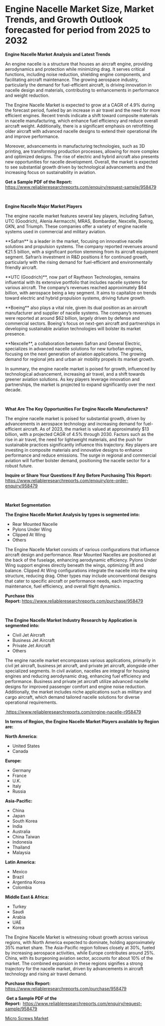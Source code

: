 <p><h1>Engine Nacelle Market Size, Market Trends, and Growth Outlook forecasted for period from 2025 to 2032</h1></p><p><strong>Engine Nacelle Market Analysis and Latest Trends</strong></p>
<p><p>An engine nacelle is a structure that houses an aircraft engine, providing aerodynamics and protection while minimizing drag. It serves critical functions, including noise reduction, shielding engine components, and facilitating aircraft maintenance. The growing aerospace industry, particularly the demand for fuel-efficient aircraft, is driving innovation in nacelle design and materials, contributing to enhancements in performance and weight reduction.</p><p>The Engine Nacelle Market is expected to grow at a CAGR of 4.9% during the forecast period, fueled by an increase in air travel and the need for more efficient engines. Recent trends indicate a shift toward composite materials in nacelle manufacturing, which enhance fuel efficiency and reduce overall aircraft weight. Additionally, there is a significant emphasis on retrofitting older aircraft with advanced nacelle designs to extend their operational life and improve performance.</p><p>Moreover, advancements in manufacturing technologies, such as 3D printing, are transforming production processes, allowing for more complex and optimized designs. The rise of electric and hybrid aircraft also presents new opportunities for nacelle development. Overall, the market is expected to see substantial growth driven by technological advancements and the increasing focus on sustainability in aviation.</p></p>
<p><strong>Get a Sample PDF of the Report:&nbsp;</strong> <a href="https://www.reliableresearchreports.com/enquiry/request-sample/958479?utm_campaign=2098&utm_medium=2&utm_source=Github&utm_content=ia&utm_term=21022025&utm_id=engine-nacelle">https://www.reliableresearchreports.com/enquiry/request-sample/958479</a></p>
<p>&nbsp;</p>
<p><strong>Engine Nacelle Major Market Players</strong></p>
<p><p>The engine nacelle market features several key players, including Safran, UTC (Goodrich), Alenia Aermacchi, MRAS, Bombardier, Nexcelle, Boeing, GKN, and Triumph. These companies offer a variety of engine nacelle systems used in commercial and military aviation.</p><p>**Safran** is a leader in the market, focusing on innovative nacelle solutions and propulsion systems. The company reported revenues around €21.5 billion, with a significant portion stemming from its aircraft equipment segment. Safran’s investment in R&D positions it for continued growth, particularly with the rising demand for fuel-efficient and environmentally friendly aircraft.</p><p>**UTC (Goodrich)**, now part of Raytheon Technologies, remains influential with its extensive portfolio that includes nacelle systems for various aircraft. The company’s revenues reached approximately $64 billion, with aerospace being a key segment. It aims to capitalize on trends toward electric and hybrid propulsion systems, driving future growth.</p><p>**Boeing** also plays a vital role, given its dual position as an aircraft manufacturer and supplier of nacelle systems. The company’s revenues were reported at around $62 billion, largely driven by defense and commercial sectors. Boeing's focus on next-gen aircraft and partnerships in developing sustainable aviation technologies will bolster its market presence.</p><p>**Nexcelle**, a collaboration between Safran and General Electric, specializes in advanced nacelle solutions for new turbofan engines, focusing on the next generation of aviation applications. The growing demand for regional jets and urban air mobility propels its market growth.</p><p>In summary, the engine nacelle market is poised for growth, influenced by technological advancement, increasing air travel, and a shift towards greener aviation solutions. As key players leverage innovation and partnerships, the market is projected to expand significantly over the next decade.</p></p>
<p>&nbsp;</p>
<p><strong>What Are The Key Opportunities For Engine Nacelle Manufacturers?</strong></p>
<p><p>The engine nacelle market is poised for substantial growth, driven by advancements in aerospace technology and increasing demand for fuel-efficient aircraft. As of 2023, the market is valued at approximately $13 billion, with a projected CAGR of 4.5% through 2030. Factors such as the rise in air travel, the need for lightweight materials, and the push for sustainable practices significantly influence this trajectory. Key players are investing in composite materials and innovative designs to enhance performance and reduce emissions. The surge in regional and commercial aviation will further bolster demand, positioning the nacelle sector for a robust future.</p></p>
<p><strong>Inquire or Share Your Questions If Any Before Purchasing This Report:</strong> <a href="https://www.reliableresearchreports.com/enquiry/pre-order-enquiry/958479?utm_campaign=2098&utm_medium=2&utm_source=Github&utm_content=ia&utm_term=21022025&utm_id=engine-nacelle">https://www.reliableresearchreports.com/enquiry/pre-order-enquiry/958479</a></p>
<p>&nbsp;</p>
<p><strong>Market Segmentation</strong></p>
<p><strong>The Engine Nacelle Market Analysis by types is segmented into:</strong></p>
<p><ul><li>Rear Mounted Nacelle</li><li>Pylons Under Wing</li><li>Clipped At Wing</li><li>Others</li></ul></p>
<p><p>The Engine Nacelle Market consists of various configurations that influence aircraft design and performance. Rear Mounted Nacelles are positioned at the back of the fuselage, enhancing aerodynamic efficiency. Pylons Under Wing support engines directly beneath the wings, optimizing lift and balance. Clipped At Wing configurations integrate the nacelle into the wing structure, reducing drag. Other types may include unconventional designs that cater to specific aircraft or performance needs, each impacting maintenance, fuel efficiency, and overall flight dynamics.</p></p>
<p><strong>Purchase this Report:&nbsp;</strong><a href="https://www.reliableresearchreports.com/purchase/958479?utm_campaign=2098&utm_medium=2&utm_source=Github&utm_content=ia&utm_term=21022025&utm_id=engine-nacelle">https://www.reliableresearchreports.com/purchase/958479</a></p>
<p>&nbsp;</p>
<p><strong>The Engine Nacelle Market Industry Research by Application is segmented into:</strong></p>
<p><ul><li>Civil Jet Aircraft</li><li>Business Jet Aircraft</li><li>Private Jet Aircraft</li><li>Others</li></ul></p>
<p><p>The engine nacelle market encompasses various applications, primarily in civil jet aircraft, business jet aircraft, and private jet aircraft, alongside other specialized segments. In civil aviation, nacelles are integral for housing engines and reducing aerodynamic drag, enhancing fuel efficiency and performance. Business and private jet aircraft utilize advanced nacelle designs for improved passenger comfort and engine noise reduction. Additionally, the market includes niche applications such as military and cargo aircraft, which demand tailored nacelle solutions for diverse operational requirements.</p></p>
<p><a href="https://www.reliableresearchreports.com/engine-nacelle-r958479?utm_campaign=2098&utm_medium=2&utm_source=Github&utm_content=ia&utm_term=21022025&utm_id=engine-nacelle">&nbsp;https://www.reliableresearchreports.com/engine-nacelle-r958479</a></p>
<p><strong>In terms of Region, the Engine Nacelle Market Players available by Region are:</strong></p>
<p>
    <p> <strong> North America: </strong>
        <ul>
            <li>United States</li>
            <li>Canada</li>
        </ul>
        </p> 
    <p> <strong> Europe: </strong>
        <ul>
            <li>Germany</li>
            <li>France</li>
            <li>U.K.</li>
            <li>Italy</li>
            <li>Russia</li>
        </ul>
        </p> 
    <p> <strong> Asia-Pacific: </strong>
        <ul>
            <li>China</li>
            <li>Japan</li>
            <li>South Korea</li>
            <li>India</li>
            <li>Australia</li>
            <li>China Taiwan</li>
            <li>Indonesia</li>
            <li>Thailand</li>
            <li>Malaysia</li>
        </ul>
        </p> 
    <p> <strong> Latin America: </strong>
        <ul>
            <li>Mexico</li>
            <li>Brazil</li>
            <li>Argentina Korea</li>
            <li>Colombia</li>
        </ul>
        </p> 
    <p> <strong> Middle East & Africa: </strong>
        <ul>
            <li>Turkey</li>
            <li>Saudi</li>
            <li>Arabia</li>
            <li>UAE</li>
            <li>Korea</li>
        </ul>
    </p>
    </p>
<p><p>The Engine Nacelle Market is witnessing robust growth across various regions, with North America expected to dominate, holding approximately 35% market share. The Asia-Pacific region follows closely at 30%, fueled by increasing aerospace activities, while Europe contributes around 25%. China, with its burgeoning aviation sector, accounts for about 10% of the market. The combined expansion in these regions signifies a strong trajectory for the nacelle market, driven by advancements in aircraft technology and rising air travel demand.</p></p>
<p><strong>Purchase this Report: </strong><a href="https://www.reliableresearchreports.com/purchase/958479?utm_campaign=2098&utm_medium=2&utm_source=Github&utm_content=ia&utm_term=21022025&utm_id=engine-nacelle">https://www.reliableresearchreports.com/purchase/958479</a></p>
<p>&nbsp;<strong>Get a Sample PDF of the Report:&nbsp;&nbsp;</strong><a href="https://www.reliableresearchreports.com/enquiry/request-sample/958479?utm_campaign=2098&utm_medium=2&utm_source=Github&utm_content=ia&utm_term=21022025&utm_id=engine-nacelle">https://www.reliableresearchreports.com/enquiry/request-sample/958479</a></p>
<p><strong></strong></p>
<p><p><a href="https://github.com/quiraytaibat/Market-Research-Report-List-1/blob/main/micro-screws-market.md?utm_campaign=2098&utm_medium=2&utm_source=Github&utm_content=ia&utm_term=21022025&utm_id=engine-nacelle">Micro Screws Market</a></p></p>